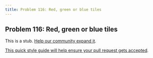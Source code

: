 ```yaml
---
title: Problem 116: Red, green or blue tiles
---
```

## Problem 116: Red, green or blue tiles

This is a stub. <a href='https://github.com/freecodecamp/guides/tree/master/src/pages/certifications/coding-interview-prep/project-euler/problem-116-red-green-or-blue-tiles/index.md' target='_blank' rel='nofollow'>Help our community expand it</a>.

<a href='https://github.com/freecodecamp/guides/blob/master/README.md' target='_blank' rel='nofollow'>This quick style guide will help ensure your pull request gets accepted</a>.

<!-- The article goes here, in GitHub-flavored Markdown. Feel free to add YouTube videos, images, and CodePen/JSBin embeds  -->
